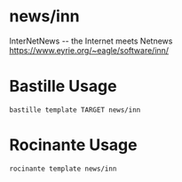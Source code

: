 # news/inn
InterNetNews -- the Internet meets Netnews
https://www.eyrie.org/~eagle/software/inn/

# Bastille Usage
```shell
bastille template TARGET news/inn
```

# Rocinante Usage
```shell
rocinante template news/inn
```
